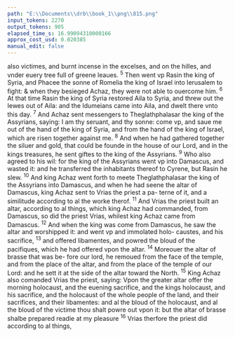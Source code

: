 ```yaml
---
path: "E:\\Documents\\drb\\book_1\\png\\815.png"
input_tokens: 2270
output_tokens: 905
elapsed_time_s: 16.99094310000166
approx_cost_usd: 0.020385
manual_edit: false
---
```

also victimes, and burnt incense in the excelses, and on the
hilles, and vnder euery tree full of greene leaues. <sup>5</sup> Then
went vp Rasin the king of Syria, and Phacee the sonne of
Romelia the king of Israel into Ierusalem to fight: & when
they besieged Achaz, they were not able to ouercome him.
<sup>6</sup> At that time Rasin the king of Syria restored Aila to Syria,
and threw out the Iewes out of Aila: and the Idumeians came
into Aila, and dwelt there vnto this day. <sup>7</sup> And Achaz sent
messengers to Theglathphalasar the king of the Assyrians,
saying: I am thy seruant, and thy sonne: come vp, and saue
me out of the hand of the king of Syria, and from the hand
of the king of Israel, which are risen together against me.
<sup>8</sup> And when he had gathered together the siluer and gold,
that could be founde in the house of our Lord, and in the
kings treasures, he sent giftes to the king of the Assyrians.
<sup>9</sup> Who also agreed to his wil: for the king of the Assyrians
went vp into Damascus, and wasted it: and he transferred
the inhabitants thereof to Cyrene, but Rasin he slew. <sup>10</sup> And
king Achaz went forth to meete Theglathphalasar the king
of the Assyrians into Damascus, and when he had seene the
altar of Damascus, king Achaz sent to Vrias the priest a pa-
terne of it, and a similitude according to al the worke therof.
<sup>11</sup> And Vrias the priest built an altar, according to al things,
which king Achaz had commanded, from Damascus, so did
the priest Vrias, whilest king Achaz came from Damascus.
<sup>12</sup> And when the king was come from Damascus, he saw the
altar and worshipped it: and went vp and immolated holo-
caustes, and his sacrifice, <sup>13</sup> and offered libamentes, and
powred the bloud of the pacifiques, which he had offered
vpon the altar. <sup>14</sup> Moreouer the altar of brasse that was be-
fore our lord, he remoued from the face of the temple, and
from the place of the altar, and from the place of the temple
of our Lord: and he sett it at the side of the altar toward the
North. <sup>15</sup> King Achaz also comanded Vrias the priest, saying:
Vpon the greater altar offer the morning holocaust, and the
euening sacrifice, and the kings holocaust, and his sacrifice,
and the holocaust of the whole people of the land, and their
sacrifices, and their libamentes: and al the bloud of the
holocaust, and al the bloud of the victime thou shalt powre
out vpon it: but the altar of brasse shalbe prepared readie at
my pleasure <sup>16</sup> Vrias therfore the priest did according to al
things,

[^1]: Rasin and Phacee besieged Ierusalem, but could not take it. 4. Reg. 16.

[^2]: Aila restored to Syria.

[^3]: Achaz sendeth for helpe to the Assyrians.

[^4]: The king of Assyrians taketh Damascus, and killeth Rasin.

[^5]: Achaz seeth the altar in Damascus, and causeth the like to be made in Ierusalem.